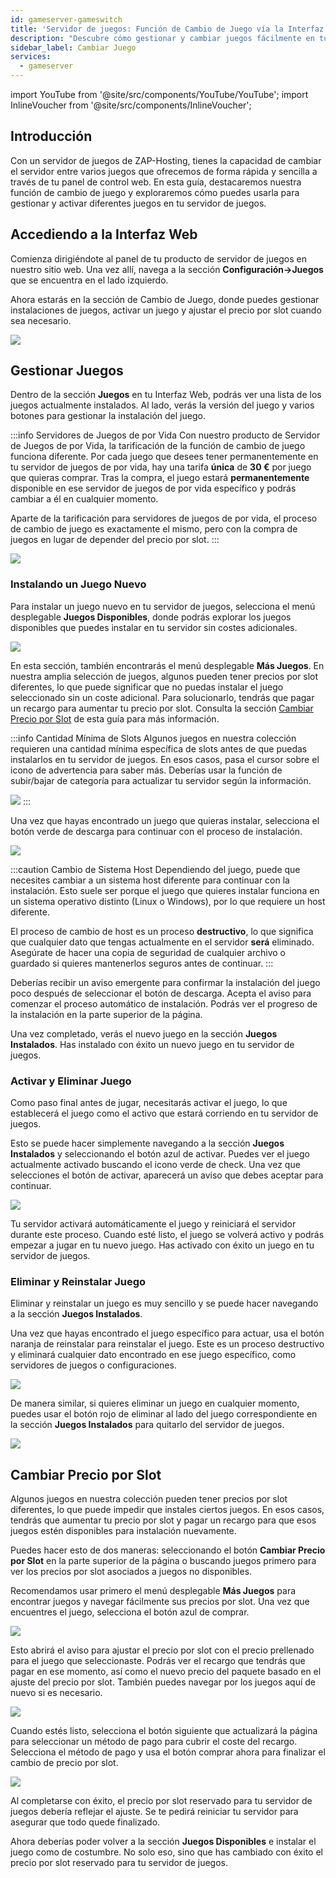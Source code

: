 ```yaml
---
id: gameserver-gameswitch
title: 'Servidor de juegos: Función de Cambio de Juego vía la Interfaz Web'
description: "Descubre cómo gestionar y cambiar juegos fácilmente en tu servidor ZAP-Hosting para una personalización de juego sin interrupciones → Aprende más ahora"
sidebar_label: Cambiar Juego
services:
  - gameserver
---
```



import YouTube from '@site/src/components/YouTube/YouTube';
import InlineVoucher from '@site/src/components/InlineVoucher';

## Introducción

Con un servidor de juegos de ZAP-Hosting, tienes la capacidad de cambiar el servidor entre varios juegos que ofrecemos de forma rápida y sencilla a través de tu panel de control web. En esta guía, destacaremos nuestra función de cambio de juego y exploraremos cómo puedes usarla para gestionar y activar diferentes juegos en tu servidor de juegos.

<YouTube videoId="nmPd4OsEEvc" imageSrc="https://screensaver01.zap-hosting.com/index.php/s/egQo23DdptPw4qm/preview" title="Cómo usar la función de Cambio de Juego en ZAP-Hosting" description="¿Sientes que entiendes mejor cuando ves las cosas en acción? ¡Te tenemos cubierto! Sumérgete en nuestro video que lo explica todo para ti. Ya sea que tengas prisa o simplemente prefieras absorber la información de la manera más entretenida posible."/>

<InlineVoucher />

## Accediendo a la Interfaz Web

Comienza dirigiéndote al panel de tu producto de servidor de juegos en nuestro sitio web. Una vez allí, navega a la sección **Configuración->Juegos** que se encuentra en el lado izquierdo.

Ahora estarás en la sección de Cambio de Juego, donde puedes gestionar instalaciones de juegos, activar un juego y ajustar el precio por slot cuando sea necesario.

![](https://screensaver01.zap-hosting.com/index.php/s/NT6d4f7iZa62iPf/preview)

## Gestionar Juegos

Dentro de la sección **Juegos** en tu Interfaz Web, podrás ver una lista de los juegos actualmente instalados. Al lado, verás la versión del juego y varios botones para gestionar la instalación del juego.

:::info Servidores de Juegos de por Vida
Con nuestro producto de Servidor de Juegos de por Vida, la tarificación de la función de cambio de juego funciona diferente. Por cada juego que desees tener permanentemente en tu servidor de juegos de por vida, hay una tarifa **única** de **30 €** por juego que quieras comprar. Tras la compra, el juego estará **permanentemente** disponible en ese servidor de juegos de por vida específico y podrás cambiar a él en cualquier momento.

Aparte de la tarificación para servidores de juegos de por vida, el proceso de cambio de juego es exactamente el mismo, pero con la compra de juegos en lugar de depender del precio por slot.
:::

![](https://screensaver01.zap-hosting.com/index.php/s/JJfYoRSi3M26qbc/preview)

### Instalando un Juego Nuevo

Para instalar un juego nuevo en tu servidor de juegos, selecciona el menú desplegable **Juegos Disponibles**, donde podrás explorar los juegos disponibles que puedes instalar en tu servidor sin costes adicionales.

![](https://screensaver01.zap-hosting.com/index.php/s/iN7rNje3zaBPMgf/preview)

En esta sección, también encontrarás el menú desplegable **Más Juegos**. En nuestra amplia selección de juegos, algunos pueden tener precios por slot diferentes, lo que puede significar que no puedas instalar el juego seleccionado sin un coste adicional. Para solucionarlo, tendrás que pagar un recargo para aumentar tu precio por slot. Consulta la sección [Cambiar Precio por Slot](#change-slot-price) de esta guía para más información.

:::info Cantidad Mínima de Slots
Algunos juegos en nuestra colección requieren una cantidad mínima específica de slots antes de que puedas instalarlos en tu servidor de juegos. En esos casos, pasa el cursor sobre el icono de advertencia para saber más. Deberías usar la función de subir/bajar de categoría para actualizar tu servidor según la información.

![](https://screensaver01.zap-hosting.com/index.php/s/AfAonXCqmLFDyay/preview)
:::

Una vez que hayas encontrado un juego que quieras instalar, selecciona el botón verde de descarga para continuar con el proceso de instalación.

![](https://screensaver01.zap-hosting.com/index.php/s/EjCQK6WYac7Ejfr/preview)

:::caution Cambio de Sistema Host
Dependiendo del juego, puede que necesites cambiar a un sistema host diferente para continuar con la instalación. Esto suele ser porque el juego que quieres instalar funciona en un sistema operativo distinto (Linux o Windows), por lo que requiere un host diferente.

El proceso de cambio de host es un proceso **destructivo**, lo que significa que cualquier dato que tengas actualmente en el servidor **será** eliminado. Asegúrate de hacer una copia de seguridad de cualquier archivo o guardado si quieres mantenerlos seguros antes de continuar.
:::

Deberías recibir un aviso emergente para confirmar la instalación del juego poco después de seleccionar el botón de descarga. Acepta el aviso para comenzar el proceso automático de instalación. Podrás ver el progreso de la instalación en la parte superior de la página.

Una vez completado, verás el nuevo juego en la sección **Juegos Instalados**. Has instalado con éxito un nuevo juego en tu servidor de juegos.

### Activar y Eliminar Juego

Como paso final antes de jugar, necesitarás activar el juego, lo que establecerá el juego como el activo que estará corriendo en tu servidor de juegos.

Esto se puede hacer simplemente navegando a la sección **Juegos Instalados** y seleccionando el botón azul de activar. Puedes ver el juego actualmente activado buscando el icono verde de check. Una vez que selecciones el botón de activar, aparecerá un aviso que debes aceptar para continuar.

![](https://screensaver01.zap-hosting.com/index.php/s/XT8jwyDq6j5zXPn/preview)

Tu servidor activará automáticamente el juego y reiniciará el servidor durante este proceso. Cuando esté listo, el juego se volverá activo y podrás empezar a jugar en tu nuevo juego. Has activado con éxito un juego en tu servidor de juegos.

### Eliminar y Reinstalar Juego

Eliminar y reinstalar un juego es muy sencillo y se puede hacer navegando a la sección **Juegos Instalados**.

Una vez que hayas encontrado el juego específico para actuar, usa el botón naranja de reinstalar para reinstalar el juego. Este es un proceso destructivo y eliminará cualquier dato encontrado en ese juego específico, como servidores de juegos o configuraciones.

![](https://screensaver01.zap-hosting.com/index.php/s/x8kmeor6S7mXe9g/preview)

De manera similar, si quieres eliminar un juego en cualquier momento, puedes usar el botón rojo de eliminar al lado del juego correspondiente en la sección **Juegos Instalados** para quitarlo del servidor de juegos.

![](https://screensaver01.zap-hosting.com/index.php/s/fwgGGzjA5mE2qRs/preview)

## Cambiar Precio por Slot

Algunos juegos en nuestra colección pueden tener precios por slot diferentes, lo que puede impedir que instales ciertos juegos. En esos casos, tendrás que aumentar tu precio por slot y pagar un recargo para que esos juegos estén disponibles para instalación nuevamente.

Puedes hacer esto de dos maneras: seleccionando el botón **Cambiar Precio por Slot** en la parte superior de la página o buscando juegos primero para ver los precios por slot asociados a juegos no disponibles.

Recomendamos usar primero el menú desplegable **Más Juegos** para encontrar juegos y navegar fácilmente sus precios por slot. Una vez que encuentres el juego, selecciona el botón azul de comprar.

![](https://screensaver01.zap-hosting.com/index.php/s/FnrqX4SFQq2MkPL/preview)

Esto abrirá el aviso para ajustar el precio por slot con el precio prellenado para el juego que seleccionaste. Podrás ver el recargo que tendrás que pagar en ese momento, así como el nuevo precio del paquete basado en el ajuste del precio por slot. También puedes navegar por los juegos aquí de nuevo si es necesario.

![](https://screensaver01.zap-hosting.com/index.php/s/EGaZRMzjnF3QPiL/preview)

Cuando estés listo, selecciona el botón siguiente que actualizará la página para seleccionar un método de pago para cubrir el coste del recargo. Selecciona el método de pago y usa el botón comprar ahora para finalizar el cambio de precio por slot.

![](https://screensaver01.zap-hosting.com/index.php/s/83oPQocpmSX58R4/preview)

Al completarse con éxito, el precio por slot reservado para tu servidor de juegos debería reflejar el ajuste. Se te pedirá reiniciar tu servidor para asegurar que todo quede finalizado.

Ahora deberías poder volver a la sección **Juegos Disponibles** e instalar el juego como de costumbre. No solo eso, sino que has cambiado con éxito el precio por slot reservado para tu servidor de juegos.

<InlineVoucher />